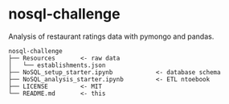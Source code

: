 # nosql-challenge
Analysis of restaurant ratings data with pymongo and pandas.

```
nosql-challenge
├── Resources       <- raw data
│   └── establishments.json  
├── NoSQL_setup_starter.ipynb            <- database schema
├── NoSQL_analysis_starter.ipynb         <- ETL ntoebook
├── LICENSE         <- MIT
└── README.md       <- this
```

